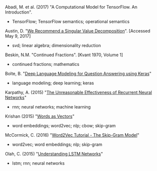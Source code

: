 Abadi, M. et al. (2017) "A Computational Model for TensorFlow. An Introduction".
- TensorFlow; TensorFlow semantics; operational semantics

Austin, D. "[We Recommend a Singular Value Decomposition](http://www.ams.org/samplings/feature-column/fcarc-svd)". [Accessed May 9, 2017]
- svd; linear algebra; dimensionality reduction

Beskin, N.M. "Continued Fractions". [Kvant 1970, Volume 1]
- continued fractions; mathematics

Bolte, B. "[Deep Language Modeling for Question Answering using Keras](http://ben.bolte.cc/blog/2016/language.html)"
- language modeling; deep learning; keras

Karpathy, A. (2015) "[The Unreasonable Effectiveness of Recurrent Neural Networks](http://karpathy.github.io/2015/05/21/rnn-effectiveness/)"
- rnn; neural networks; machine learning

Krishan (2015) "[Words as Vectors](https://iksinc.wordpress.com/tag/continuous-bag-of-words-cbow/)"
- word embeddings; word2vec; nlp; cbow; skip-gram

McCormick, C. (2016) "[Word2Vec Tutorial - The Skip-Gram Model](http://mccormickml.com/2016/04/19/word2vec-tutorial-the-skip-gram-model/)"
- word2vec; word embeddings; nlp; skip-gram

Olah, C. (2015) "[Understanding LSTM Networks](http://colah.github.io/posts/2015-08-Understanding-LSTMs/)"
- lstm; rnn; neural networks
